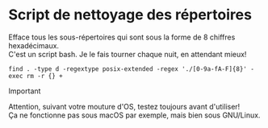 # Script de nettoyage des répertoires

Efface tous les sous-répertoires qui sont sous la forme de 8 chiffres hexadécimaux.<br/>
C'est un script bash. Je le fais tourner chaque nuit, en attendant mieux!<br/>

`find . -type d -regextype posix-extended -regex './[0-9a-fA-F]{8}' -exec rm -r {} +`

> [!IMPORTANT]
> Attention, suivant votre mouture d'OS, testez toujours avant d'utiliser!<br/>
> Ça ne fonctionne pas sous macOS par exemple, mais bien sous GNU/Linux.<br/>
